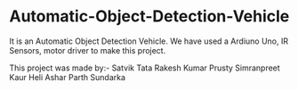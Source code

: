 # Automatic-Object-Detection-Vehicle
It is an Automatic Object Detection Vehicle.
We have used a Ardiuno Uno, IR Sensors, motor driver to make this project.

This project was made by:- 
Satvik Tata
Rakesh Kumar Prusty
Simranpreet Kaur
Heli Ashar
Parth Sundarka
